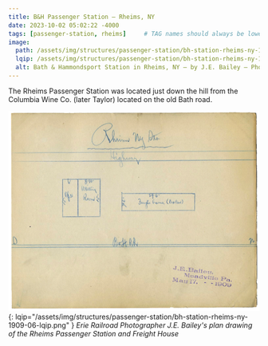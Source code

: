```yaml
---
title: B&H Passenger Station — Rheims, NY
date: 2023-10-02 05:02:22 -4000
tags: [passenger-station, rheims]     # TAG names should always be lowercase
image:
  path: /assets/img/structures/passenger-station/bh-station-rheims-ny-1909-01.jpg
  lqip: /assets/img/structures/passenger-station/bh-station-rheims-ny-1909-01-lqip.jpg
  alt: Bath & Hammondsport Station in Rheims, NY — by J.E. Bailey — Photographer, Erie Railroad — circa 1900-1909
---
```

The Rheims Passenger Station was located just down the hill from the Columbia Wine Co. (later Taylor) located on the old Bath road.

![J.E. Bailey station plan](/assets/img/structures/passenger-station/bh-station-rheims-ny-1909-06.png){: lqip="/assets/img/structures/passenger-station/bh-station-rheims-ny-1909-06-lqip.png" }
_Erie Railroad Photographer J.E. Bailey's plan drawing of the Rheims Passenger Station and Freight House_